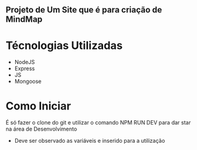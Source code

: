 ## Projeto de Um Site que é para criação de MindMap

# Técnologias Utilizadas 

- NodeJS
- Express
- JS
- Mongoose

# Como Iniciar

É só fazer o clone do git e utilizar o comando NPM RUN DEV para dar star na área de Desenvolvimento

- Deve ser observado as variáveis e inserido para a utilização



